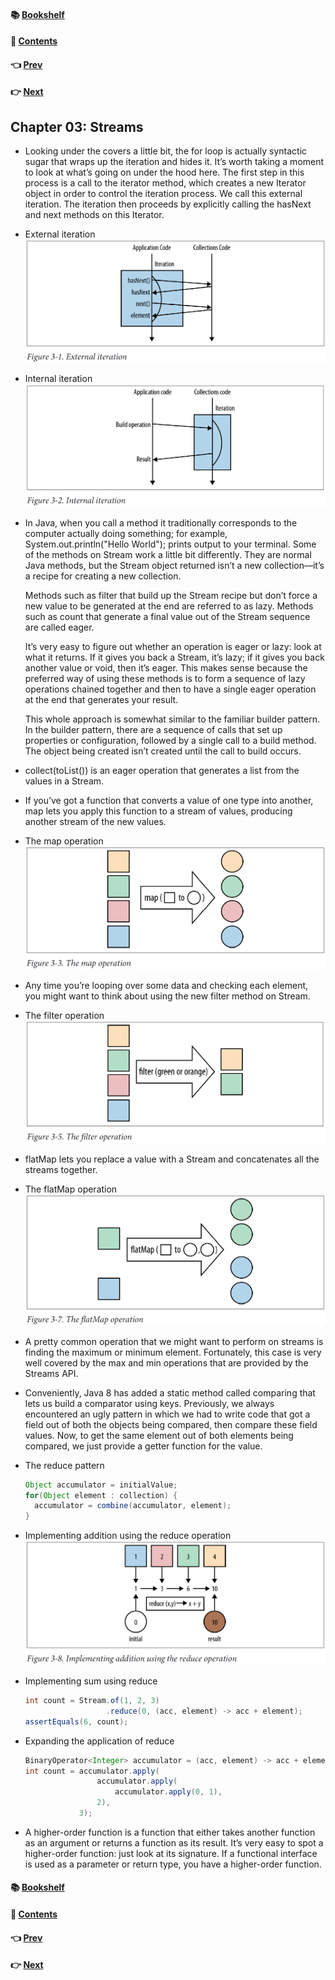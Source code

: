 #### &#x1F4DA; [Bookshelf](../)
#### &#x1F4DC; [Contents](./README.md#contents)
#### &#x1F448; [Prev](./Ch02_Lambda_Expressions.md)
#### &#x1F449; [Next](./Ch04_Libraries.md)

## Chapter 03: Streams

- Looking under the covers a little bit, the for loop is actually syntactic sugar that wraps up the iteration and hides it. It’s worth taking a moment to look at what’s going on under the hood here. The first step in this process is a call to the iterator method, which creates a new Iterator object in order to control the iteration process. We call this external iteration. The iteration then proceeds by explicitly calling the hasNext and next methods on this Iterator.

- External iteration  
![alt text](res/fig_3_1_External_iteration.PNG)  

- Internal iteration  
![alt text](res/fig_3_2_Internal_iteration.PNG)  

- In Java, when you call a method it traditionally corresponds to the computer actually doing something; for example, System.out.println("Hello World"); prints output to your terminal. Some of the methods on Stream work a little bit differently. They are normal Java methods, but the Stream object returned isn’t a new collection—it’s a recipe for creating a new collection.

	Methods such as filter that build up the Stream recipe but don’t force a new value to be generated at the end are referred to as lazy. Methods such as count that generate a final value out of the Stream sequence are called eager.

	It’s very easy to figure out whether an operation is eager or lazy: look at what it returns. If it gives you back a Stream, it’s lazy; if it gives you back another value or void, then it’s eager. This makes sense because the preferred way of using these methods is to form a sequence of lazy operations chained together and then to have a single eager operation at the end that generates your result.

	This whole approach is somewhat similar to the familiar builder pattern. In the builder pattern, there are a sequence of calls that set up properties or configuration, followed by a single call to a build method. The object being created isn’t created until the call to build occurs.

- collect(toList()) is an eager operation that generates a list from the values in a Stream.

- If you’ve got a function that converts a value of one type into another, map lets you apply this function to a stream of values, producing another stream of the new values.

- The map operation  
![alt text](res/fig_3_3_The_map_operation.PNG)  

- Any time you’re looping over some data and checking each element, you might want to think about using the new filter method on Stream.

- The filter operation  
![alt text](res/fig_3_4_The_filter_operation.PNG)  

- flatMap lets you replace a value with a Stream and concatenates all the streams together.

- The flatMap operation  
![alt text](res/fig_3_5_The_flatMap_operation.PNG)  

- A pretty common operation that we might want to perform on streams is finding the maximum or minimum element. Fortunately, this case is very well covered by the max and min operations that are provided by the Streams API.

- Conveniently, Java 8 has added a static method called comparing that lets us build a comparator using keys. Previously, we always encountered an ugly pattern in which we had to write code that got a field out of both the objects being compared, then compare these field values. Now, to get the same element out of both elements being compared, we just provide a getter function for the value.

- The reduce pattern
  ```java
  Object accumulator = initialValue;
  for(Object element : collection) {
    accumulator = combine(accumulator, element);
  }
  ```

- Implementing addition using the reduce operation  
![alt text](res/fig_3_6_Implementing_addition_using_the_reduce_operation.PNG)  

- Implementing sum using reduce
  ```java
  int count = Stream.of(1, 2, 3)
                    .reduce(0, (acc, element) -> acc + element);
  assertEquals(6, count);
  ```

- Expanding the application of reduce
  ```java
  BinaryOperator<Integer> accumulator = (acc, element) -> acc + element;
  int count = accumulator.apply(
                  accumulator.apply(
                      accumulator.apply(0, 1),
                  2),
              3);
  ```

- A higher-order function is a function that either takes another function as an argument or returns a function as its result. It’s very easy to spot a higher-order function: just look at its signature. If a functional interface is used as a parameter or return type, you have a higher-order function.

#### &#x1F4DA; [Bookshelf](../)
#### &#x1F4DC; [Contents](./README.md#contents)
#### &#x1F448; [Prev](./Ch02_Lambda_Expressions.md)
#### &#x1F449; [Next](./Ch04_Libraries.md)